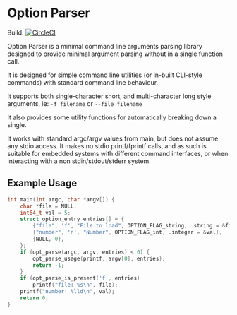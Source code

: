 # Option Parser
Build: [![CircleCI](https://circleci.com/gh/AndreRenaud/option_parser.svg?style=svg)](https://circleci.com/gh/AndreRenaud/option_parser)

Option Parser is a minimal command line arguments parsing library designed
to provide minimal argument parsing without in a single function call.

It is designed for simple command line utilities (or in-built CLI-style
commands) with standard command line behaviour.

It supports both single-character short, and multi-character long style
arguments, ie: `-f filename` or `--file filename`

It also provides some utility functions for automatically breaking down a
single.

It works with standard argc/argv values from main, but does not assume
any stdio access. It makes no stdio printf/fprintf calls, and as such is
suitable for embedded systems with different command interfaces, or when
interacting with a non stdin/stdout/stderr system.

## Example Usage
```c
int main(int argc, char *argv[]) {
	char *file = NULL;
	int64_t val = 5;
	struct option_entry entries[] = {
		{"file", 'f', "File to load", OPTION_FLAG_string, .string = &file},
		{"number", 'n', "Number", OPTION_FLAG_int, .integer = &val},
		{NULL, 0},
	};
	if (opt_parse(argc, argv, entries) < 0) {
		opt_parse_usage(printf, argv[0], entries);
		return -1;
	}
	if (opt_parse_is_present('f', entries)
		printf("file: %s\n", file);
	printf("number: %lld\n", val);
	return 0;
}
```
